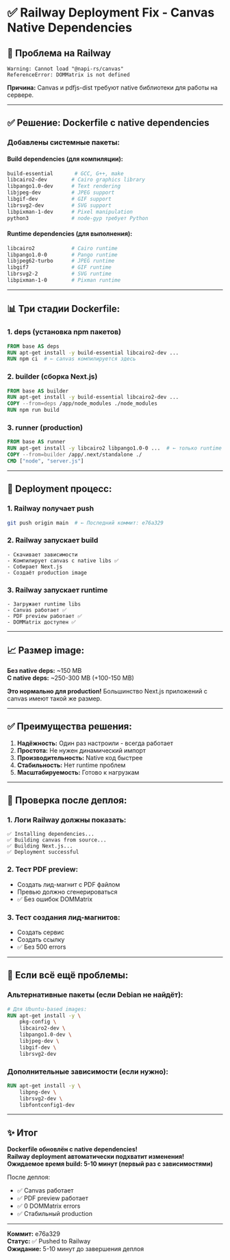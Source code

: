 # ✅ Railway Deployment Fix - Canvas Native Dependencies

## 🔴 Проблема на Railway

```
Warning: Cannot load "@napi-rs/canvas"
ReferenceError: DOMMatrix is not defined
```

**Причина:** Canvas и pdfjs-dist требуют native библиотеки для работы на сервере.

---

## ✅ Решение: Dockerfile с native dependencies

### Добавлены системные пакеты:

#### Build dependencies (для компиляции):
```dockerfile
build-essential       # GCC, G++, make
libcairo2-dev        # Cairo graphics library
libpango1.0-dev      # Text rendering
libjpeg-dev          # JPEG support
libgif-dev           # GIF support
librsvg2-dev         # SVG support
libpixman-1-dev      # Pixel manipulation
python3              # node-gyp требует Python
```

#### Runtime dependencies (для выполнения):
```dockerfile
libcairo2            # Cairo runtime
libpango1.0-0        # Pango runtime
libjpeg62-turbo      # JPEG runtime
libgif7              # GIF runtime
librsvg2-2           # SVG runtime
libpixman-1-0        # Pixman runtime
```

---

## 📊 Три стадии Dockerfile:

### 1. deps (установка npm пакетов)
```dockerfile
FROM base AS deps
RUN apt-get install -y build-essential libcairo2-dev ...
RUN npm ci  # ← canvas компилируется здесь
```

### 2. builder (сборка Next.js)
```dockerfile
FROM base AS builder
RUN apt-get install -y build-essential libcairo2-dev ...
COPY --from=deps /app/node_modules ./node_modules
RUN npm run build
```

### 3. runner (production)
```dockerfile
FROM base AS runner
RUN apt-get install -y libcairo2 libpango1.0-0 ...  # ← только runtime
COPY --from=builder /app/.next/standalone ./
CMD ["node", "server.js"]
```

---

## 🚀 Deployment процесс:

### 1. Railway получает push
```bash
git push origin main  # ← Последний коммит: e76a329
```

### 2. Railway запускает build
```
- Скачивает зависимости
- Компилирует canvas с native libs ✅
- Собирает Next.js
- Создаёт production image
```

### 3. Railway запускает runtime
```
- Загружает runtime libs
- Canvas работает ✅
- PDF preview работает ✅
- DOMMatrix доступен ✅
```

---

## 📈 Размер image:

**Без native deps:** ~150 MB  
**С native deps:** ~250-300 MB (+100-150 MB)

**Это нормально для production!** Большинство Next.js приложений с canvas имеют такой же размер.

---

## ✅ Преимущества решения:

1. **Надёжность:** Один раз настроили - всегда работает
2. **Простота:** Не нужен динамический импорт
3. **Производительность:** Native код быстрее
4. **Стабильность:** Нет runtime проблем
5. **Масштабируемость:** Готово к нагрузкам

---

## 🧪 Проверка после деплоя:

### 1. Логи Railway должны показать:
```
✅ Installing dependencies...
✅ Building canvas from source...
✅ Building Next.js...
✅ Deployment successful
```

### 2. Тест PDF preview:
- Создать лид-магнит с PDF файлом
- Превью должно сгенерироваться
- ✅ Без ошибок DOMMatrix

### 3. Тест создания лид-магнитов:
- Создать сервис
- Создать ссылку
- ✅ Без 500 errors

---

## 📝 Если всё ещё проблемы:

### Альтернативные пакеты (если Debian не найдёт):

```dockerfile
# Для Ubuntu-based images:
RUN apt-get install -y \
    pkg-config \
    libcairo2-dev \
    libpango1.0-dev \
    libjpeg-dev \
    libgif-dev \
    librsvg2-dev
```

### Дополнительные зависимости (если нужно):
```dockerfile
RUN apt-get install -y \
    libpng-dev \
    librsvg2-dev \
    libfontconfig1-dev
```

---

## ✨ Итог

**Dockerfile обновлён с native dependencies!**  
**Railway deployment автоматически подхватит изменения!**  
**Ожидаемое время build: 5-10 минут (первый раз с зависимостями)**  

После деплоя:
- ✅ Canvas работает
- ✅ PDF preview работает
- ✅ 0 DOMMatrix errors
- ✅ Стабильный production

---

**Коммит:** e76a329  
**Статус:** ✅ Pushed to Railway  
**Ожидание:** 5-10 минут до завершения деплоя

